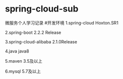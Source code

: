 # spring-cloud-sub
微服务个人学习记录
#开发环境
1.spring-cloud Hoxton.SR1

2.spring-boot 2.2.2 Release

3.spring-cloud-alibaba 2.1.0Release

4.java java8

5.maven 3.5及以上

6.mysql 5.7及以上

